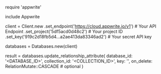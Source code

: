 require 'appwrite'

include Appwrite

client = Client.new
    .set_endpoint('https://cloud.appwrite.io/v1') # Your API Endpoint
    .set_project('5df5acd0d48c2') # Your project ID
    .set_key('919c2d18fb5d4...a2ae413da83346ad2') # Your secret API key

databases = Databases.new(client)

result = databases.update_relationship_attribute(
    database_id: '<DATABASE_ID>',
    collection_id: '<COLLECTION_ID>',
    key: '',
    on_delete: RelationMutate::CASCADE # optional
)
